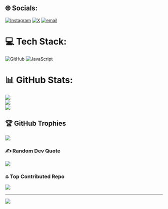 
## 🌐 Socials:
[![Instagram](https://img.shields.io/badge/Instagram-%23E4405F.svg?logo=Instagram&logoColor=white)](https://instagram.com/aafhl_1) [![X](https://img.shields.io/badge/X-black.svg?logo=X&logoColor=white)](https://x.com/Nrfhsa_) [![email](https://img.shields.io/badge/Email-D14836?logo=gmail&logoColor=white)](mailto:oneclash2022@gmail.com) 

# 💻 Tech Stack:
![GitHub](https://img.shields.io/badge/github-%23121011.svg?style=for-the-badge&logo=github&logoColor=white) ![JavaScript](https://img.shields.io/badge/javascript-%23323330.svg?style=for-the-badge&logo=javascript&logoColor=%23F7DF1E)
# 📊 GitHub Stats:
![](https://github-readme-stats.vercel.app/api?username=Nrfhsa&theme=dark&hide_border=false&include_all_commits=true&count_private=false)<br/>
![](https://nirzak-streak-stats.vercel.app/?user=Nrfhsa&theme=dark&hide_border=false)<br/>
![](https://github-readme-stats.vercel.app/api/top-langs/?username=Nrfhsa&theme=dark&hide_border=false&include_all_commits=true&count_private=false&layout=compact)

## 🏆 GitHub Trophies
![](https://github-profile-trophy.vercel.app/?username=Nrfhsa&theme=radical&no-frame=false&no-bg=true&margin-w=4)

### ✍️ Random Dev Quote
![](https://quotes-github-readme.vercel.app/api?type=horizontal&theme=radical)

### 🔝 Top Contributed Repo
![](https://github-contributor-stats.vercel.app/api?username=Nrfhsa&limit=5&theme=dark&combine_all_yearly_contributions=true)

---
[![](https://visitcount.itsvg.in/api?id=Nrfhsa&icon=0&color=0)](https://visitcount.itsvg.in)

<!-- Proudly created with GPRM ( https://gprm.itsvg.in ) -->
